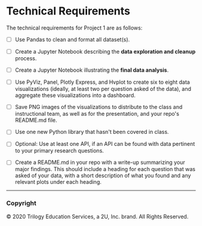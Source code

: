 # Technical Requirements

The technical requirements for Project 1 are as follows:

* [ ] Use Pandas to clean and format all dataset(s).

* [ ] Create a Jupyter Notebook describing the **data exploration and cleanup** process.

* [ ] Create a Jupyter Notebook illustrating the **final data analysis**.

* [ ] Use PyViz, Panel, Plotly Express, and Hvplot to create six to eight data visualizations (ideally, at least two per question asked of the data), and aggregate these visualizations into a dashboard.

* [ ] Save PNG images of the visualizations to distribute to the class and instructional team, as well as for the presentation, and your repo's README.md file.

* [ ] Use one new Python library that hasn't been covered in class.

* [ ] Optional: Use at least one API, if an API can be found with data pertinent to your primary research questions.

* [ ] Create a README.md in your repo with a write-up summarizing your major findings. This should include a heading for each question that was asked of your data, with a short description of what you found and any relevant plots under each heading.

- - -

### Copyright

© 2020 Trilogy Education Services, a 2U, Inc. brand. All Rights Reserved.
